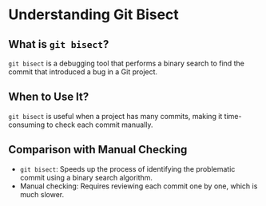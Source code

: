 # Understanding Git Bisect

## What is `git bisect`?

`git bisect` is a debugging tool that performs a binary search to find the commit that introduced a bug in a Git project.

## When to Use It?

`git bisect` is useful when a project has many commits, making it time-consuming to check each commit manually.

## Comparison with Manual Checking

- `git bisect`: Speeds up the process of identifying the problematic commit using a binary search algorithm.
- Manual checking: Requires reviewing each commit one by one, which is much slower.
